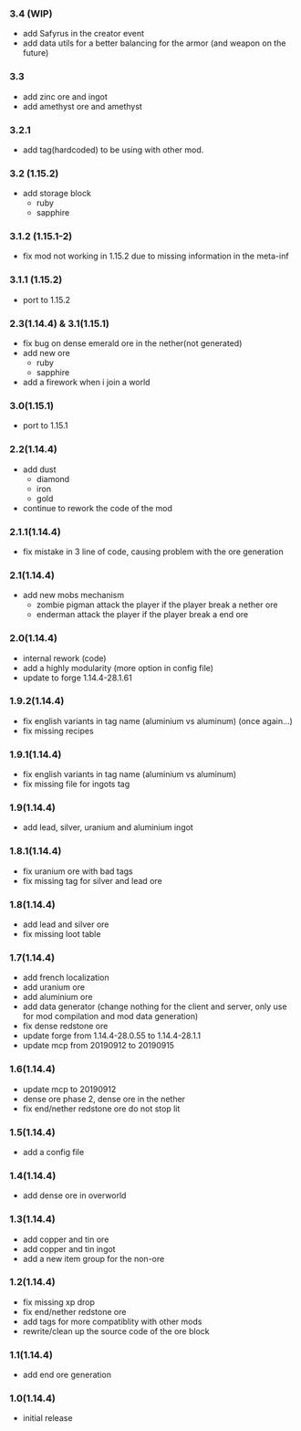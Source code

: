 ### 3.4 (WIP)
+ add Safyrus in the creator event
+ add data utils for a better balancing for the armor (and weapon on the future)

### 3.3
+ add zinc ore and ingot
+ add amethyst ore and amethyst

### 3.2.1
+ add tag(hardcoded) to be using with other mod.

### 3.2 (1.15.2)
+ add storage block
    + ruby
    + sapphire

### 3.1.2 (1.15.1-2)
+ fix mod not working in 1.15.2 due to missing information in the meta-inf

### 3.1.1 (1.15.2)
+ port to 1.15.2

### 2.3(1.14.4) & 3.1(1.15.1)
+ fix bug on dense emerald ore in the nether(not generated)
+ add new ore
    + ruby
    + sapphire
+ add a firework when i join a world

### 3.0(1.15.1)
+ port to 1.15.1

### 2.2(1.14.4)
+ add dust
    + diamond
    + iron
    + gold
+ continue to rework the code of the mod

### 2.1.1(1.14.4)
+ fix mistake in 3 line of code, causing problem with the ore generation

### 2.1(1.14.4)
+ add new mobs mechanism
    + zombie pigman attack the player if the player break a nether ore
    + enderman attack the player if the player break a end ore

### 2.0(1.14.4)
+ internal rework (code)
+ add a highly modularity (more option in config file)
+ update to forge 1.14.4-28.1.61

### 1.9.2(1.14.4)
+ fix english variants in tag name (aluminium vs aluminum) (once again...)
+ fix missing recipes

### 1.9.1(1.14.4)
+ fix english variants in tag name (aluminium vs aluminum)
+ fix missing file for ingots tag

### 1.9(1.14.4)
+ add lead, silver, uranium and aluminium ingot

### 1.8.1(1.14.4)
+ fix uranium ore with bad tags
+ fix missing tag for silver and lead ore

### 1.8(1.14.4)
+ add lead and silver ore
+ fix missing loot table

### 1.7(1.14.4)
+ add french localization
+ add uranium ore
+ add aluminium ore
+ add data generator (change nothing for the client and server, only use for mod compilation and mod data generation)
+ fix dense redstone ore
+ update forge from 1.14.4-28.0.55 to 1.14.4-28.1.1
+ update mcp from 20190912 to 20190915

### 1.6(1.14.4)
+ update mcp to 20190912
+ dense ore phase 2, dense ore in the nether
+ fix end/nether redstone ore do not stop lit

### 1.5(1.14.4)
+ add a config file

### 1.4(1.14.4)
+ add dense ore in overworld

### 1.3(1.14.4)
+ add copper and tin ore
+ add copper and tin ingot
+ add a new item group for the non-ore

### 1.2(1.14.4)
+ fix missing xp drop
+ fix end/nether redstone ore
+ add tags for more compatiblity with other mods
+ rewrite/clean up the source code of the ore block

### 1.1(1.14.4)
+ add end ore generation

### 1.0(1.14.4)
+ initial release
